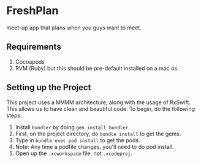 # FreshPlan
meet-up app that plans when you guys want to meet.

## Requirements
1. Cocoapods
1. RVM (Ruby) but this should be pre-default installed on a mac os

## Setting up the Project

This project uses a MVMM architecture, along with the usage of RxSwift. This allows us to have clean and beautiful code. To begin, do the following steps:

1. Install `bundler` by doing `gem install bundler`
1. First, on the project directory, do `bundle install` to get the gems.
1. Type in `bundle exec pod install` to get the pods.
  1. Note: Any time a podfile changes, you'll need to do pod install.
1. Open up the `.xcworkspace` file, not `.xcodeproj`.
